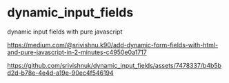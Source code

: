 # dynamic_input_fields
dynamic input fields with pure javascript


https://medium.com/@srivishnu.k90/add-dynamic-form-fields-with-html-and-pure-javascript-in-2-minutes-c4950e0a1717

https://github.com/srivishnuk/dynamic_input_fields/assets/7478337/b4b5bd2d-b78e-4e4d-a19e-90ec4f546194

